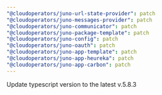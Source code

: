 ```yaml
---
"@cloudoperators/juno-url-state-provider": patch
"@cloudoperators/juno-messages-provider": patch
"@cloudoperators/juno-communicator": patch
"@cloudoperators/juno-package-template": patch
"@cloudoperators/juno-config": patch
"@cloudoperators/juno-oauth": patch
"@cloudoperators/juno-app-template": patch
"@cloudoperators/juno-app-heureka": patch
"@cloudoperators/juno-app-carbon": patch
---
```


Update typescript version to the latest v.5.8.3
